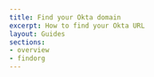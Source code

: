 ```yaml
---
title: Find your Okta domain
excerpt: How to find your Okta URL
layout: Guides
sections:
- overview
- findorg
---
```

